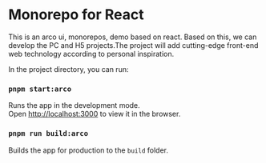# Monorepo for React

This is an arco ui, monorepos, demo based on react. Based on this, we can develop the PC and H5 projects.The project will add cutting-edge front-end web technology according to personal inspiration.

In the project directory, you can run:

### `pnpm start:arco`

Runs the app in the development mode.\
Open [http://localhost:3000](http://localhost:3000) to view it in the browser.

### `pnpm run build:arco`

Builds the app for production to the `build` folder.
